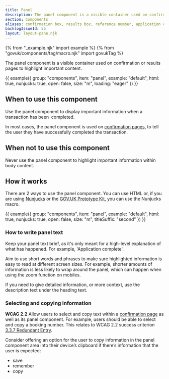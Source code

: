 ```yaml
---
title: Panel
description: The panel component is a visible container used on confirmation or results pages
section: Components
aliases: confirmation box, results box, reference number, application complete, application number
backlogIssueId: 55
layout: layout-pane.njk
---
```


{% from "_example.njk" import example %}
{% from "govuk/components/tag/macro.njk" import govukTag %}

The panel component is a visible container used on confirmation or results pages to highlight important content.

{{ example({ group: "components", item: "panel", example: "default", html: true, nunjucks: true, open: false, size: "m", loading: "eager" }) }}

## When to use this component

Use the panel component to display important information when a transaction has been&nbsp; completed.

In most cases, the panel component is used on [confirmation pages](/patterns/confirmation-pages/), to tell the user they have successfully completed the transaction.

## When not to use this component

Never use the panel component to highlight important information within body content.

## How it works

There are 2 ways to use the panel component. You can use HTML or, if you are using [Nunjucks](https://mozilla.github.io/nunjucks/) or the [GOV.UK Prototype Kit](https://prototype-kit.service.gov.uk), you can use the Nunjucks macro.

{{ example({ group: "components", item: "panel", example: "default", html: true, nunjucks: true, open: false, size: "m", titleSuffix: "second" }) }}

### How to write panel text

Keep your panel text brief, as it's only meant for a high-level explanation of what has happened. For example, 'Application complete'.

Aim to use short words and phrases to make sure highlighted information is easy to read at different screen sizes. For example, shorter amounts of information is less likely to wrap around the panel, which can happen when using the zoom function on mobiles.

If you need to give detailed information, or more context, use the description text under the heading text.

### Selecting and copying information
	
<strong class="govuk-tag govuk-tag--grey">WCAG 2.2</strong> Allow users to select and copy text within a [confirmation page](patterns/confirmation-page/) as well as its panel component. For example, users should be able to select and copy a booking number. This relates to WCAG 2.2 success criterion [3.3.7 Redundant Entry](https://www.w3.org/WAI/WCAG22/Understanding/redundant-entry.html).

Consider offering an option for the user to copy information in the panel component area into their device’s clipboard if there’s information that the user is expected:

- save
- remember
- copy